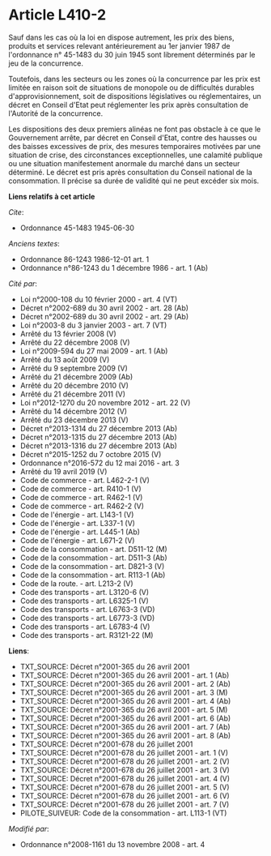 # Article L410-2

Sauf dans les cas où la loi en dispose autrement, les prix des biens, produits et services relevant antérieurement au 1er
janvier 1987 de l'ordonnance n° 45-1483 du 30 juin 1945 sont librement déterminés par le jeu de la concurrence.

Toutefois, dans les secteurs ou les zones où la concurrence par les prix est limitée en raison soit de situations de monopole
ou de difficultés durables d'approvisionnement, soit de dispositions législatives ou réglementaires, un décret en Conseil
d'Etat peut réglementer les prix après consultation de l'Autorité de la concurrence.

Les dispositions des deux premiers alinéas ne font pas obstacle à ce que le Gouvernement arrête, par décret en Conseil
d'Etat, contre des hausses ou des baisses excessives de prix, des mesures temporaires motivées par une situation de crise,
des circonstances exceptionnelles, une calamité publique ou une situation manifestement anormale du marché dans un secteur
déterminé. Le décret est pris après consultation du Conseil national de la consommation. Il précise sa durée de validité qui
ne peut excéder six mois.

**Liens relatifs à cet article**

_Cite_:

  - Ordonnance 45-1483 1945-06-30

_Anciens textes_:

  - Ordonnance 86-1243 1986-12-01 art. 1
  - Ordonnance n°86-1243 du 1 décembre 1986 - art. 1 (Ab)

_Cité par_:

  - Loi n°2000-108 du 10 février 2000 - art. 4 (VT)
  - Décret n°2002-689 du 30 avril 2002 - art. 28 (Ab)
  - Décret n°2002-689 du 30 avril 2002 - art. 29 (Ab)
  - Loi n°2003-8 du 3 janvier 2003 - art. 7 (VT)
  - Arrêté du 13 février 2008 (V)
  - Arrêté du 22 décembre 2008 (V)
  - Loi n°2009-594 du 27 mai 2009 - art. 1 (Ab)
  - Arrêté du 13 août 2009 (V)
  - Arrêté du 9 septembre 2009 (V)
  - Arrêté du 21 décembre 2009 (Ab)
  - Arrêté du 20 décembre 2010 (V)
  - Arrêté du 21 décembre 2011 (V)
  - Loi n°2012-1270 du 20 novembre 2012 - art. 22 (V)
  - Arrêté du 14 décembre 2012 (V)
  - Arrêté du 23 décembre 2013 (V)
  - Décret n°2013-1314 du 27 décembre 2013 (Ab)
  - Décret n°2013-1315 du 27 décembre 2013 (Ab)
  - Décret n°2013-1316 du 27 décembre 2013 (Ab)
  - Décret n°2015-1252 du 7 octobre 2015 (V)
  - Ordonnance n°2016-572 du 12 mai 2016 - art. 3
  - Arrêté du 19 avril 2019 (V)
  - Code de commerce - art. L462-2-1 (V)
  - Code de commerce - art. R410-1 (V)
  - Code de commerce - art. R462-1 (V)
  - Code de commerce - art. R462-2 (V)
  - Code de l'énergie - art. L143-1 (V)
  - Code de l'énergie - art. L337-1 (V)
  - Code de l'énergie - art. L445-1 (Ab)
  - Code de l'énergie - art. L671-2 (V)
  - Code de la consommation - art. D511-12 (M)
  - Code de la consommation - art. D511-3 (Ab)
  - Code de la consommation - art. D821-3 (V)
  - Code de la consommation - art. R113-1 (Ab)
  - Code de la route. - art. L213-2 (V)
  - Code des transports - art. L3120-6 (V)
  - Code des transports - art. L6325-1 (V)
  - Code des transports - art. L6763-3 (VD)
  - Code des transports - art. L6773-3 (VD)
  - Code des transports - art. L6783-4 (V)
  - Code des transports - art. R3121-22 (M)

**Liens**:

  - TXT_SOURCE: Décret n°2001-365 du 26 avril 2001
  - TXT_SOURCE: Décret n°2001-365 du 26 avril 2001 - art. 1 (Ab)
  - TXT_SOURCE: Décret n°2001-365 du 26 avril 2001 - art. 2 (Ab)
  - TXT_SOURCE: Décret n°2001-365 du 26 avril 2001 - art. 3 (M)
  - TXT_SOURCE: Décret n°2001-365 du 26 avril 2001 - art. 4 (Ab)
  - TXT_SOURCE: Décret n°2001-365 du 26 avril 2001 - art. 5 (M)
  - TXT_SOURCE: Décret n°2001-365 du 26 avril 2001 - art. 6 (Ab)
  - TXT_SOURCE: Décret n°2001-365 du 26 avril 2001 - art. 7 (Ab)
  - TXT_SOURCE: Décret n°2001-365 du 26 avril 2001 - art. 8 (Ab)
  - TXT_SOURCE: Décret n°2001-678 du 26 juillet 2001
  - TXT_SOURCE: Décret n°2001-678 du 26 juillet 2001 - art. 1 (V)
  - TXT_SOURCE: Décret n°2001-678 du 26 juillet 2001 - art. 2 (V)
  - TXT_SOURCE: Décret n°2001-678 du 26 juillet 2001 - art. 3 (V)
  - TXT_SOURCE: Décret n°2001-678 du 26 juillet 2001 - art. 4 (V)
  - TXT_SOURCE: Décret n°2001-678 du 26 juillet 2001 - art. 5 (V)
  - TXT_SOURCE: Décret n°2001-678 du 26 juillet 2001 - art. 6 (V)
  - TXT_SOURCE: Décret n°2001-678 du 26 juillet 2001 - art. 7 (V)
  - PILOTE_SUIVEUR: Code de la consommation - art. L113-1 (VT)

_Modifié par_:

  - Ordonnance n°2008-1161 du 13 novembre 2008 - art. 4
